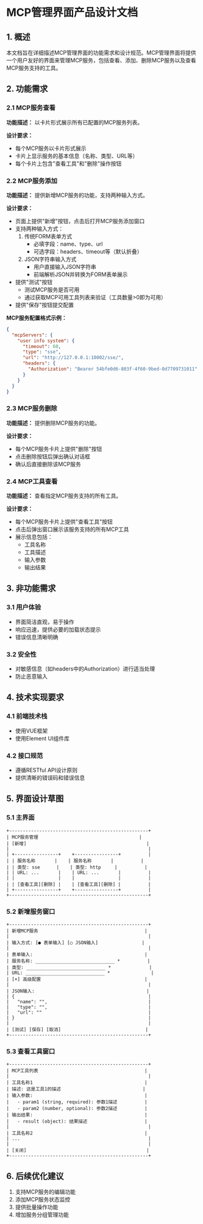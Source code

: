 # MCP管理界面产品设计文档

## 1. 概述

本文档旨在详细描述MCP管理界面的功能需求和设计规范。MCP管理界面将提供一个用户友好的界面来管理MCP服务，包括查看、添加、删除MCP服务以及查看MCP服务支持的工具。

## 2. 功能需求

### 2.1 MCP服务查看

**功能描述：**
以卡片形式展示所有已配置的MCP服务列表。

**设计要求：**
- 每个MCP服务以卡片形式展示
- 卡片上显示服务的基本信息（名称、类型、URL等）
- 每个卡片上包含"查看工具"和"删除"操作按钮

### 2.2 MCP服务添加

**功能描述：**
提供新增MCP服务的功能，支持两种输入方式。

**设计要求：**
- 页面上提供"新增"按钮，点击后打开MCP服务添加窗口
- 支持两种输入方式：
  1. 传统FORM表单方式
     - 必填字段：name、type、url
     - 可选字段：headers、timeout等（默认折叠）
  2. JSON字符串输入方式
     - 用户直接输入JSON字符串
     - 前端解析JSON并转换为FORM表单展示
- 提供"测试"按钮
  - 测试MCP服务是否可用
  - 通过获取MCP可用工具列表来验证（工具数量>0即为可用）
- 提供"保存"按钮提交配置

**MCP服务配置格式示例：**
```json
{
  "mcpServers": {
    "user info system": {
      "timeout": 60,
      "type": "sse",
      "url": "http://127.0.0.1:10002/sse/",
      "headers": {
        "Authorization": "Bearer 54bfe0d6-803f-4f60-9bed-0d7709731011"
      }
    }
  }
}
```

### 2.3 MCP服务删除

**功能描述：**
提供删除MCP服务的功能。

**设计要求：**
- 每个MCP服务卡片上提供"删除"按钮
- 点击删除按钮后弹出确认对话框
- 确认后直接删除该MCP服务

### 2.4 MCP工具查看

**功能描述：**
查看指定MCP服务支持的所有工具。

**设计要求：**
- 每个MCP服务卡片上提供"查看工具"按钮
- 点击后弹出窗口展示该服务支持的所有MCP工具
- 展示信息包括：
  - 工具名称
  - 工具描述
  - 输入参数
  - 输出结果

## 3. 非功能需求

### 3.1 用户体验
- 界面简洁直观，易于操作
- 响应迅速，提供必要的加载状态提示
- 错误信息清晰明确

### 3.2 安全性
- 对敏感信息（如headers中的Authorization）进行适当处理
- 防止恶意输入

## 4. 技术实现要求

### 4.1 前端技术栈
- 使用VUE框架
- 使用Element UI组件库

### 4.2 接口规范
- 遵循RESTful API设计原则
- 提供清晰的错误码和错误信息

## 5. 界面设计草图

### 5.1 主界面
```
+---------------------------------------------------+
| MCP服务管理                                     |
| [新增]                                            |
|                                                   |
| +----------------+    +----------------+          |
| | 服务名称       |    | 服务名称       |          |
| | 类型: sse      |    | 类型: http     |          |
| | URL: ...       |    | URL: ...       |          |
| |                |    |                |          |
| | [查看工具][删除] |    | [查看工具][删除] |          |
| +----------------+    +----------------+          |
+---------------------------------------------------+
```

### 5.2 新增服务窗口
```
+---------------------------------------------------+
| 新增MCP服务                                       |
|                                                   |
| 输入方式: [● 表单输入] [○ JSON输入]                |
|                                                   |
| 表单输入:                                         |
| 服务名称: _____________________________ *          |
| 类型: _____________________________ *              |
| URL: _____________________________ *               |
| [+] 高级配置                                      |
|                                                   |
| JSON输入:                                         |
| {                                                 |
|   "name": "",                                     |
|   "type": "",                                     |
|   "url": ""                                       |
| }                                                 |
|                                                   |
| [测试] [保存] [取消]                               |
+---------------------------------------------------+
```

### 5.3 查看工具窗口
```
+---------------------------------------------------+
| MCP工具列表                                       |
|                                                   |
| 工具名称1                                         |
| 描述: 这是工具1的描述                              |
| 输入参数:                                         |
|   - param1 (string, required): 参数1描述          |
|   - param2 (number, optional): 参数2描述          |
| 输出结果:                                         |
|   - result (object): 结果描述                     |
|                                                   |
| 工具名称2                                         |
| ...                                               |
|                                                   |
| [关闭]                                            |
+---------------------------------------------------+
```

## 6. 后续优化建议

1. 支持MCP服务的编辑功能
2. 添加MCP服务状态监控
3. 提供批量操作功能
4. 增加服务分组管理功能
